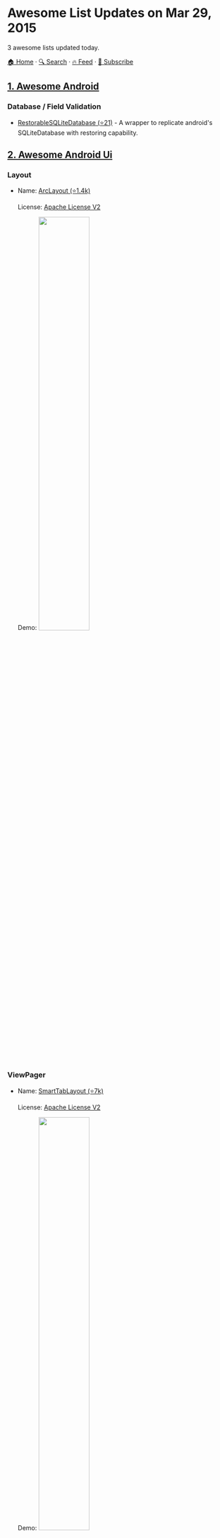 # Awesome List Updates on Mar 29, 2015

3 awesome lists updated today.

[🏠 Home](/README.md) · [🔍 Search](https://test.trackawesomelist.com/search/) · [🔥 Feed](https://test.trackawesomelist.com/rss.xml) · [📮 Subscribe](https://trackawesomelist.us17.list-manage.com/subscribe?u=d2f0117aa829c83a63ec63c2f&id=36a103854c)



## [1. Awesome Android](/content/JStumpp/awesome-android/README.md)

### Database / Field Validation

*   [RestorableSQLiteDatabase (⭐21)](https://github.com/yaa110/RestorableSQLiteDatabase) - A wrapper to replicate android's SQLiteDatabase with restoring capability.

## [2. Awesome Android Ui](/content/wasabeef/awesome-android-ui/README.md)

### Layout

- Name: [ArcLayout (⭐1.4k)](https://github.com/ogaclejapan/ArcLayout)

  License: [Apache License V2](https://www.apache.org/licenses/LICENSE-2.0)

  Demo: <img src="https://github.com/wasabeef/awesome-android-ui/raw/master/art/arclayout1.gif" width="49%">



### ViewPager

- Name: [SmartTabLayout (⭐7k)](https://github.com/ogaclejapan/SmartTabLayout)

  License: [Apache License V2](https://www.apache.org/licenses/LICENSE-2.0)

  Demo: <img src="https://github.com/wasabeef/awesome-android-ui/raw/master/art/smarttablayout.gif" width="49%">



## [3. Awesome Json](/content/burningtree/awesome-json/README.md)

### Browser Extensions

*   [JSON Finder](https://chrome.google.com/webstore/detail/json-finder/flhdcaebggmmpnnaljiajhihdfconkbj) ([github (⭐38)](https://github.com/rapee/jsonfinder)) - Browse like you do it in Finder.

### Differencing

*   [JSONPatch](http://jsonpatch.com/) - A format for describing changes to a document.
*   [dffptch (⭐170)](https://github.com/paldepind/dffptch) - A micro library for diffing and patching using a compact diff format. (Javascript)
*   [jsondiffpatch (⭐4.2k)](https://github.com/benjamine/jsondiffpatch) - Diff & patch for JavaScript objects. (Javascript)

### Editors

*   [JSONEdit](http://mb21.github.io/JSONedit/) - User friendly, visual editor built as an AngularJS directive.

### Format Extensions

*   [JSON-stat (⭐22)](https://github.com/jsonstat/jsonstat) - Simple lightweight format for data dissemination.

### Libraries

*   [JSONKit (⭐6.2k)](https://github.com/johnezang/JSONKit) - Objective-C library.

### Linters

*   [JSON Lint (⭐1.3k)](https://github.com/Seldaek/jsonlint) - PHP linter. (PHP)

### Online tools

*   [JSON Editor online](http://jsoneditoronline.org/) - A web-based tool to view, edit and format.
*   [Collapsible JSON Formatter](http://www.bodurov.com/JsonFormatter/) - Formatter and Colorer of Raw Code.

### Services

*   [Myjson](http://myjson.com/) - A simple store for your web or mobile app.

### Tutorials

*   [JSON - Rosetta Code](http://rosettacode.org/wiki/JSON) - Basic operations in different languages (57 languages in this moment).

### Text Editor Plugins

*   [JSON Reformat (⭐162)](https://github.com/gongo/json-reformat) - Reformat tool.

### Transformations

*   [json2json (⭐183)](https://github.com/joelvh/json2json) - Transform (reformat) structures from one to another. (Javascript)

### Queries

*   [searchjs (⭐295)](https://github.com/deitch/searchjs) - A library for filtering based on a json SQL-like language.

### JSON Schema Tools

*   [prmd (⭐2.1k)](https://github.com/interagent/prmd) - Tools and doc generation for HTTP APIs.
*   [jsonschema2pojo (⭐5.9k)](https://github.com/joelittlejohn/jsonschema2pojo) - Generates Java types and annotates those types for data-binding with Jackson 1.x or 2.x, Gson, etc.
*   [Matic (⭐172)](https://github.com/mattyod/matic) - Build tool for generating HTML documentation.

### JSON Schema Validators

*   [Ruby JSON Schema Validator (⭐1.4k)](https://github.com/ruby-json-schema/json-schema) - validating against a JSON schema conforming to JSON Schema Draft 4.

---

- Prev: [Mar 30, 2015](/content/2015/03/30/README.md)
- Next: [Mar 28, 2015](/content/2015/03/28/README.md)